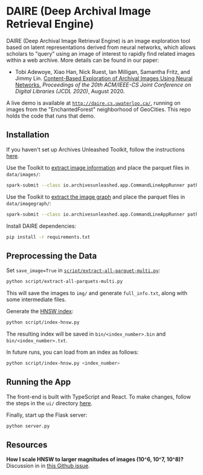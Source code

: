 # DAIRE (Deep Archival Image Retrieval Engine)

DAIRE (Deep Archival Image Retrieval Engine) is an image exploration tool based on latent representations derived from neural networks, which allows scholars to "query" using an image of interest to rapidly find related images within a web archive.
More details can be found in our paper:

+ Tobi Adewoye, Xiao Han, Nick Ruest, Ian Milligan, Samantha Fritz, and Jimmy Lin. [Content-Based Exploration of Archival Images Using Neural Networks.](https://cs.uwaterloo.ca/~jimmylin/publications/Adewoye_etal_JCDL2020.pdf) _Proceedings of the 20th ACM/IEEE-CS Joint Conference on Digital Libraries (JCDL 2020)_, August 2020.

A live demo is available at [`http://daire.cs.uwaterloo.ca/`](http://daire.cs.uwaterloo.ca/), running on images from the "EnchantedForest" neighborhood of GeoCities.
This repo holds the code that runs that demo.

## Installation
If you haven't set up Archives Unleashed Toolkit, follow the instructions [here](https://aut.docs.archivesunleashed.org/docs/home).

Use the Toolkit to [extract image information](https://aut.docs.archivesunleashed.org/docs/aut-spark-submit-app#image-information) and place the parquet files in `data/images/`:
```sh
spark-submit --class io.archivesunleashed.app.CommandLineAppRunner path/to/aut-fatjar.jar --extractor ImageInformationExtractor --input /path/to/warcs/* --output /path/to/daire/data/images --output-format parquet
```

Use the Toolkit to [extract the image graph](https://aut.docs.archivesunleashed.org/docs/aut-spark-submit-app#image-graph) and place the parquet files in `data/imagegraph/`:
```sh
spark-submit --class io.archivesunleashed.app.CommandLineAppRunner path/to/aut-fatjar.jar --extractor ImageInformationExtractor --input /path/to/warcs/* --output /path/to/daire/data/imagegraph --output-format parquet
```

Install DAIRE dependencies:
```sh
pip install -r requirements.txt
```

## Preprocessing the Data

Set `save_image=True` in [`script/extract-all-parquet-multi.py`](https://github.com/archivesunleashed/daire/blob/master/script/extract-all-parquets-multi.py#L27):
```sh
python script/extract-all-parquets-multi.py
```
This will save the images to `img/` and generate `full_info.txt`, along with some intermediate files.

Generate the [HNSW index](https://github.com/nmslib/hnswlib):
```sh
python script/index-hnsw.py
```
The resulting index will be saved in `bin/<index_number>.bin` and `bin/<index_number>.txt`.

In future runs, you can load from an index as follows:
```sh
python script/index-hnsw.py <index_number>
```

## Running the App

The front-end is built with TypeScript and React. To make changes, follow the steps in the `ui/` directory [here](https://github.com/archivesunleashed/daire/blob/master/ui/README.md).

Finally, start up the Flask server:
```sh
python server.py
```

## Resources
**How I scale HNSW to larger magnitudes of images (10^6, 10^7, 10^8)?**
Discussion in in [this Github issue](https://github.com/nmslib/hnswlib/issues/81).
